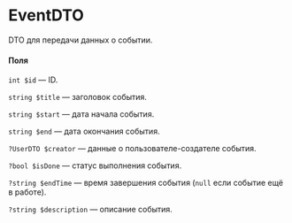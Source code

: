 # EventDTO

DTO для передачи данных о событии.

#### Поля

`int $id` — ID.

`string $title` — заголовок события.

`string $start` — дата начала события.

`string $end` — дата окончания события.

`?UserDTO $creator` — данные о пользователе-создателе события.

`?bool $isDone` — статус выполнения события.

`?string $endTime` — время завершения события (`null` если событие ещё в работе).

`?string $description` — описание события.
